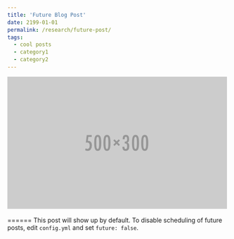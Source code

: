```yaml
---
title: 'Future Blog Post'
date: 2199-01-01
permalink: /research/future-post/
tags:
  - cool posts
  - category1
  - category2
---
```

<img src='/images/500x300.png'>

======
This post will show up by default. To disable scheduling of future posts, edit `config.yml` and set `future: false`. 
